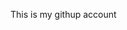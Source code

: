 This is my githup account 

<!---
CS911C/CS911C is a ✨ special ✨ repository because its `README.md` (this file) appears on your GitHub profile.
You can click the Preview link to take a look at your changes.
--->
